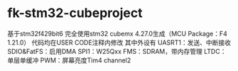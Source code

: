 # fk-stm32-cubeproject
基于stm32f429bit6
完全使用stm32 cubemx 4.27.0生成（MCU Package：F4 1.21.0）
代码均在USER CODE注释内修改
其中外设有
UASRT1：发送、中断接收
SDIO&FatFS：启用DMA
SPI1：W25Qxx
FMS：SDRAM，带内存管理
LTDC：单层单缓冲
PWM：屏幕亮度Tim4 channel2
